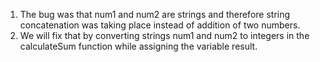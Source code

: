 1. The bug was that num1 and num2 are strings and therefore string concatenation was taking place instead of addition of two numbers. 
2. We will fix that by converting strings num1 and num2 to integers in the calculateSum function while assigning the variable result. 
   
